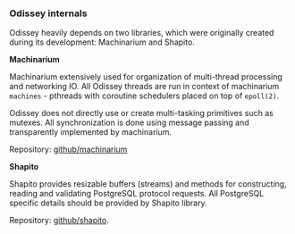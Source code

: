
### Odissey internals

Odissey heavily depends on two libraries, which were originally created during its
development: Machinarium and Shapito.

**Machinarium**

Machinarium extensively used for organization of multi-thread processing and networking IO.
All Odissey threads are run in context of machinarium `machines` - pthreads with coroutine schedulers
placed on top of `epoll(2)`.

Odissey does not directly use or create multi-tasking primitives such as mutexes. All synchronization
is done using message passing and transparently implemented by machinarium.

Repository: [github/machinarium](https://github.yandex-team.ru/pmwkaa/machinarium)

**Shapito**

Shapito provides resizable buffers (streams) and methods for constructing, reading and validating
PostgreSQL protocol requests. All PostgreSQL specific details should be provided by Shapito library.

Repository: [github/shapito](https://github.yandex-team.ru/pmwkaa/shapito).

